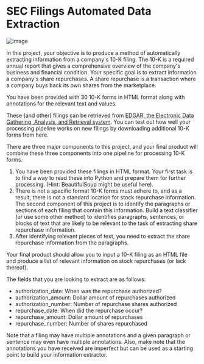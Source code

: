 # SEC Filings Automated Data Extraction

![image](https://user-images.githubusercontent.com/7499749/169433670-1cc969c5-a682-4942-aea7-c4801fa46276.png)


In this project, your objective is to produce a method of automatically extracting information from a company's 10-K filing. The 10-K is a required annual report that gives a comprehensive overview of the company's business and financial condition. Your specific goal is to extract information a company's share repurchases. A share repurchase is a transaction where a company buys back its own shares from the marketplace.

You have been provided with 30 10-K forms in HTML format along with annotations for the relevant text and values.

These (and other) filings can be retrieved from [EDGAR, the Electronic Data Gathering, Analysis, and Retrieval system](https://www.sec.gov/edgar/search-and-access). You can test out how well your processing pipeline works on new filings by downloading additional 10-K forms from here.

There are three major components to this project, and your final product will combine these three components into one pipeline for processing 10-K forms.

1. You have been provided these filings in HTML format. Your first task is to find a way to read these into Python and prepare them for further processing. (Hint: BeautifulSoup might be useful here).
2. There is not a specific format 10-K forms must adhere to, and as a result, there is not a standard location for stock repurchase information. The second component of this project is to identify the paragraphs or sections of each filing that contain this information. Build a text classifier (or use some other method) to identifies paragraphs, sentences, or blocks of text that are likely to be relevant to the task of extracting share repurchase information.
3. After identifying relevant pieces of text, you need to extract the share repurchase information from the paragraphs.

Your final product should allow you to input a 10-K filing as an HTML file and produce a list of relevant information on stock repurchases (or lack thereof).

The fields that you are looking to extract are as follows:
* authorization_date: When was the repurchase authorized?
* authorization_amount: Dollar amount of repurchases authorized
* authorization_number: Number of repurchase shares authorized
* repurchase_date: When did the repurchase occur?
* repurchase_amount: Dollar amount of repurchases
* repurchase_number: Number of shares repurchased

Note that a filing may have multiple annotations and a given paragraph or sentence may even have multiple annotations. Also, make note that the annotations you have received are imperfect but can be used as a starting point to build your information extractor.
